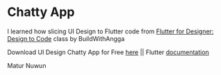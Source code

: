 # Chatty App

I learned how slicing UI Design to Flutter code from [Flutter for Designer: Design to Code](https://buildwithangga.com/kelas/flutter-for-designer-design-to-code) class by BuildWithAngga

Download UI Design Chatty App for Free [here](https://pixel.buildwithangga.com/details/chatty) || Flutter [documentation](https://flutter.dev)

Matur Nuwun
